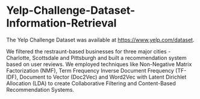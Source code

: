 # Yelp-Challenge-Dataset-Information-Retrieval

The Yelp Challenge Dataset was available at https://www.yelp.com/dataset.

We filtered the restraunt-based businesses for three major cities - Charlotte, Scottsdale and Pittsburgh and built a recommendation system based on user reviews. We employed techniques like Non-Negative Matrix Factorization (NMF), Term Frequency Inverse Document Frequency (TF-IDF), Document to Vector (Doc2Vec) and Word2Vec with Latent Dirichlet Allocation (LDA) to create Collaborative Filtering and Content-Based Recommendation Systems.
